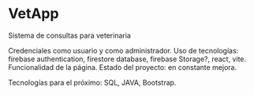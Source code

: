 # VetApp
Sistema de consultas para veterinaria

Credenciales como usuario y como administrador. 
Uso de tecnologías: firebase authentication, firestore database, firebase Storage?, react, vite. 
Funcionalidad de la página.
Estado del proyecto: en constante mejora.


Tecnologías para el próximo: SQL, JAVA, Bootstrap. 
